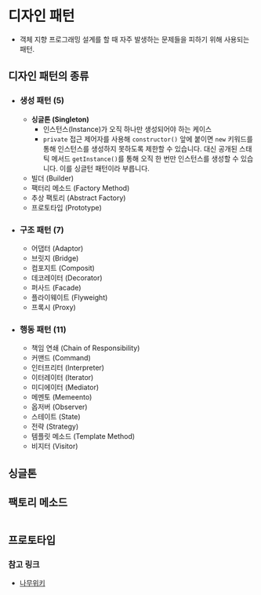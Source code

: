 # 디자인 패턴

-  객체 지향 프로그래밍 설계를 할 때 자주 발생하는 문제들을 피하기 위해 사용되는 패턴.

## 디자인 패턴의 종류

-  ### 생성 패턴 (5)
   -  **싱글톤 (Singleton)**
      -  인스턴스(Instance)가 오직 하나만 생성되어야 하는 케이스
      -  `private` 접근 제어자를 사용해 `constructor()` 앞에 붙이면 `new` 키워드를 통해 인스턴스를 생성하지 못하도록 제한할 수 있습니다. 대신 공개된 스태틱 메서드 `getInstance()`를 통해 오직 한 번만 인스턴스를 생성할 수 있습니다. 이를 싱글턴 패턴이라 부릅니다.
   -  빌더 (Builder)
   -  팩터리 메소드 (Factory Method)
   -  추상 팩토리 (Abstract Factory)
   -  프로토타입 (Prototype)
-  ### 구조 패턴 (7)
   -  어댑터 (Adaptor)
   -  브릿지 (Bridge)
   -  컴포지트 (Composit)
   -  데코레이터 (Decorator)
   -  퍼사드 (Facade)
   -  플라이웨이트 (Flyweight)
   -  프록시 (Proxy)
-  ### 행동 패턴 (11)
   -  책임 연쇄 (Chain of Responsibility)
   -  커맨드 (Command)
   -  인터프리터 (Interpreter)
   -  이터레이터 (Iterator)
   -  미디에이터 (Mediator)
   -  메멘토 (Memeento)
   -  옵저버 (Observer)
   -  스테이트 (State)
   -  전략 (Strategy)
   -  템플릿 메소드 (Template Method)
   -  비지터 (Visitor)

## 싱글톤

## 팩토리 메소드

```

```

## 프로토타입

### 참고 링크

-  [나무위키](https://namu.wiki/w/%EB%94%94%EC%9E%90%EC%9D%B8%20%ED%8C%A8%ED%84%B4)
